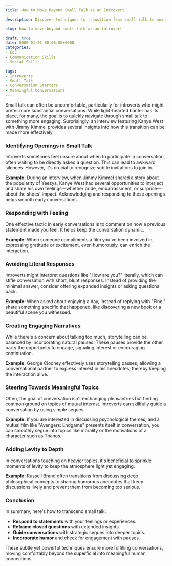 ```yaml
---
title: How to Move Beyond Small Talk as an Introvert

description: Discover techniques to transition from small talk to meaningful conversations, inspired by unexpected examples.

slug: how-to-move-beyond-small-talk-as-an-introvert

draft: true
date: 0000-01-01 00:00:00+0000
categories:
- CoC
- Communication Skills
- Social Skills

tags:
- Introverts
- Small Talk
- Conversation Starters
- Meaningful Conversations
---
```


Small talk can often be uncomfortable, particularly for introverts who might prefer more substantial conversations. While light-hearted banter has its place, for many, the goal is to quickly navigate through small talk to something more engaging. Surprisingly, an interview featuring Kanye West with Jimmy Kimmel provides several insights into how this transition can be made more effectively.

### Identifying Openings in Small Talk

Introverts sometimes feel unsure about when to participate in conversation, often waiting to be directly asked a question. This can lead to awkward silences. However, it's crucial to recognize subtle invitations to join in.

**Example:** During an interview, when Jimmy Kimmel shared a story about the popularity of Yeezys, Kanye West had several opportunities to interject and share his own feelings—whether pride, embarrassment, or surprise—about the shoes' impact. Acknowledging and responding to these openings helps smooth early conversations.

### Responding with Feeling

One effective tactic in early conversations is to comment on how a previous statement made you feel. It helps keep the conversation dynamic.

**Example:** When someone compliments a film you've been involved in, expressing gratitude or excitement, even humorously, can enrich the interaction.

### Avoiding Literal Responses

Introverts might interpret questions like "How are you?" literally, which can stifle conversation with short, blunt responses. Instead of providing the minimal answer, consider offering expanded insights or asking questions back.

**Example:** When asked about enjoying a day, instead of replying with "Fine," share something specific that happened, like discovering a new book or a beautiful scene you witnessed.

### Creating Engaging Narratives

While there's a concern about talking too much, storytelling can be balanced by incorporating natural pauses. These pauses provide the other party the opportunity to engage, signaling interest or encouraging continuation.

**Example:** George Clooney effectively uses storytelling pauses, allowing a conversational partner to express interest in his anecdotes, thereby keeping the interaction alive.

### Steering Towards Meaningful Topics

Often, the goal of conversation isn't exchanging pleasantries but finding common ground on topics of mutual interest. Introverts can skillfully guide a conversation by using simple segues.

**Example:** If you are interested in discussing psychological themes, and a mutual film like "Avengers: Endgame" presents itself in conversation, you can smoothly segue into topics like morality or the motivations of a character such as Thanos.

### Adding Levity to Depth

In conversations touching on heavier topics, it's beneficial to sprinkle moments of levity to keep the atmosphere light yet engaging.

**Example:** Russell Brand often transitions from discussing deep philosophical concepts to sharing humorous anecdotes that keep discussions lively and prevent them from becoming too serious.

### Conclusion

In summary, here's how to transcend small talk:

- **Respond to statements** with your feelings or experiences.
- **Reframe closed questions** with extended insights.
- **Guide conversations** with strategic segues into deeper topics.
- **Incorporate humor** and check for engagement with pauses.

These subtle yet powerful techniques ensure more fulfilling conversations, moving comfortably beyond the superficial into meaningful human connections.
